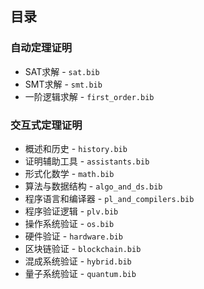 ## 目录

### 自动定理证明

* SAT求解 - `sat.bib`
* SMT求解 - `smt.bib`
* 一阶逻辑求解 - `first_order.bib`

### 交互式定理证明

* 概述和历史 - `history.bib`
* 证明辅助工具 - `assistants.bib`
* 形式化数学 - `math.bib`
* 算法与数据结构 - `algo_and_ds.bib`
* 程序语言和编译器 - `pl_and_compilers.bib`
* 程序验证逻辑 - `plv.bib`
* 操作系统验证 - `os.bib`
* 硬件验证 - `hardware.bib`
* 区块链验证 - `blockchain.bib`
* 混成系统验证 - `hybrid.bib`
* 量子系统验证 - `quantum.bib`
